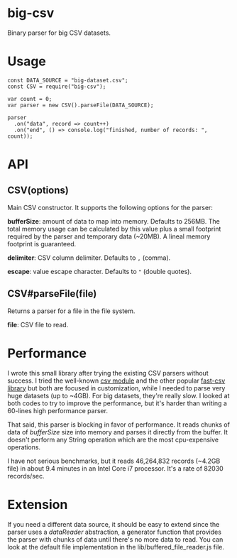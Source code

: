 big-csv
=======

Binary parser for big CSV datasets.

# Usage

```
const DATA_SOURCE = "big-dataset.csv";
const CSV = require("big-csv");

var count = 0;
var parser = new CSV().parseFile(DATA_SOURCE);

parser
  .on("data", record => count++)
  .on("end", () => console.log("finished, number of records: ", count));
```

# API

## CSV(options)

Main CSV constructor. It supports the following options for the parser:

**bufferSize**: amount of data to map into memory. Defaults to 256MB. The total
memory usage can be calculated by this value plus a small footprint required
by the parser and temporary data (~20MB). A lineal memory footprint is
guaranteed.

**delimiter**: CSV column delimiter. Defaults to ```,``` (comma).

**escape**: value escape character. Defaults to ```"``` (double quotes).

## CSV#parseFile(file)

Returns a parser for a file in the file system.

**file**: CSV file to read.

# Performance

I wrote this small library after trying the existing CSV parsers without
success. I tried the well-known [csv module](https://www.npmjs.com/package/csv)
and the other popular [fast-csv library](https://www.npmjs.com/package/fast-csv)
but both are focused in customization, while I needed to parse very huge
datasets (up to ~4GB). For big datasets, they're really slow. I looked at both
codes to try to improve the performance, but it's harder than writing a 60-lines
high performance parser.

That said, this parser is blocking in favor of performance. It reads chunks of
data of *bufferSize* size into memory and parses it directly from the buffer.
It doesn't perform any String operation which are the most cpu-expensive
operations.

I have not serious benchmarks, but it reads 46,264,832 records (~4.2GB file) in
about 9.4 minutes in an Intel Core i7 processor. It's a rate of 82030
records/sec.

# Extension

If you need a different data source, it should be easy to extend since the
parser uses a *dataReader* abstraction, a generator function that provides the
parser with chunks of data until there's no more data to read. You can look at
the default file implementation in the lib/buffered_file_reader.js file.
